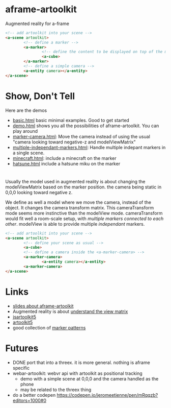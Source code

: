 # aframe-artoolkit
Augmented reality for a-frame

```html
<!-- add artoolkit into your scene -->
<a-scene artoolkit>
        <!-- define a marker -->
        <a-marker>
                <!-- define the content to be displayed on top of the marker -->
                <a-cube>
        </a-marker>
        <!-- define a simple camera -->
        <a-entity camera></a-entity>
</a-scene>
```

# Show, Don't Tell
Here are the demos

- [basic.html](https://jeromeetienne.github.io/aframe-artoolkit/examples/basic.html) 
basic minimal examples. Good to get started
- [demo.html](https://jeromeetienne.github.io/aframe-artoolkit/examples/demo.html) 
shows you all the possibilities of aframe-artoolkit. You can play around
- [marker-camera.html](https://jeromeetienne.github.io/aframe-artoolkit/examples/marker-camera.html):
Move the camera instead of using the usual "camera looking toward negative-z and modelViewMatrix"
- [multiple-independant-markers.html](https://jeromeetienne.github.io/aframe-artoolkit/examples/multiple-independant-markers.html):
Handle multiple indepant markers in a single scene.
- [minecraft.html](https://jeromeetienne.github.io/aframe-artoolkit/examples/minecraft.html): 
include a minecraft on the marker
- [hatsune.html](https://jeromeetienne.github.io/aframe-artoolkit/examples/hatsune.html) 
include a hatsune miku on the marker


# <a-marker-camera>
Usually the model used in augmented reality is about changing the modelViewMatrix 
based on the marker position. the camera being static in 0,0,0 looking toward negative z.

We define as well a model where we move the camera, instead of the object.
It changes the camera transform matrix.
This cameraTransform mode seems more instinctive than the modelView mode.
cameraTransform would fit well a room-scale setup, with *multiple markers connected to each other*.
modelView is able to provide multiple *independant* markers.

```html
<!-- add artoolkit into your scene -->
<a-scene artoolkit>
        <!-- define your scene as usual -->
        <a-cube>
        <!-- define a camera inside the <a-marker-camera> -->
        <a-marker-camera>
                <a-entity camera></a-entity>
        <a-marker-camera>
</a-scene>
```

# Links

- [slides about aframe-artoolkit](http://jeromeetienne.github.io/slides/artoolkit-aframe/)
- Augmented reality is about [understand the view matrix](http://www.3dgep.com/understanding-the-view-matrix/)
- [jsartoolkit5](https://github.com/artoolkit/jsartoolkit5)
- [artoolkit5](https://github.com/artoolkit/artoolkit5/)
- good collection of [marker patterns](https://github.com/artoolkit/artoolkit5/tree/master/doc/patterns)

# Futures
- DONE port that into a threex. it is more general. nothing is aframe specific 
- webar-artoolkit: webvr api with artoolkit as positional tracking
  - demo with a simple scene at 0,0,0 and the camera handled as the phone
  - may be related to the threex thing
- do a better codepen https://codepen.io/jeromeetienne/pen/mRqqzb?editors=1000#0
